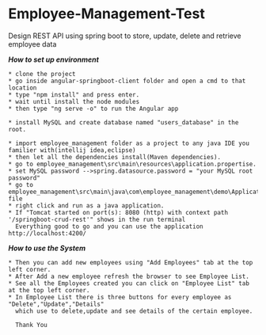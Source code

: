 # Employee-Management-Test
Design REST API using spring boot to store, update, delete and retrieve employee data

***How to set up environment***

	* clone the project
	* go inside angular-springboot-client folder and open a cmd to that location
	* type "npm install" and press enter.
	* wait until install the node modules
	* then type "ng serve -o" to run the Angular app
	
	* install MySQL and create database named "users_database" in the root.
	
	* import employee_management folder as a project to any java IDE you familier with(intellij idea,eclipse)
	* then let all the dependencies install(Maven dependencies).
	* go to employee_management\src\main\resources\application.propertise.
	* set MySQL password -->spring.datasource.password = "your MySQL root password"	
	* go to employee_management\src\main\java\com\employee_management\demo\Application.java file
	* right click and run as a java application.
	* If "Tomcat started on port(s): 8080 (http) with context path '/springboot-crud-rest'" shows in the run terminal
	  Everything good to go and you can use the application http://localhost:4200/
	
***How to use the System***	
	
	* Then you can add new employees using "Add Employees" tab at the top left corner.
	* After Add a new employee refresh the browser to see Employee List.
	* See all the Employees created you can click on "Employee List" tab at the top left corner.
	* In Employee List there is three buttons for every employee as "Delete","Update","Details" 
	  which use to delete,update and see details of the certain employee.
	  
	  Thank You
	
